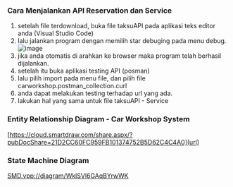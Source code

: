 ### **Cara Menjalankan API Reservation dan Service**

1. setelah file terdownload, buka file taksuAPI pada aplikasi teks editor anda (Visual Studio Code)
2. lalu jalankan program dengan memilih star debuging pada menu debug.
![image](https://user-images.githubusercontent.com/38001183/124387972-c33e8d00-dd0a-11eb-918a-679255984df2.png)
3. jika anda otomatis di arahkan ke browser maka program telah berhasil dijalankan.
4. setelah itu buka aplikasi testing API (posman)
5. lalu pilih import pada menu file, dan pilih file carworkshop.postman_collection.curl
6. anda dapat melakukan testing terhadap url yang ada.
7. lakukan hal yang sama untuk file taksuAPI - Service


### **Entity Relationship Diagram - Car Workshop System**
[https://cloud.smartdraw.com/share.aspx/?pubDocShare=21D2CC60FC959FB101374752B5D62C4C4A0](url)


### **State Machine Diagram**
[SMD.vpp://diagram/WklSVl6GAqBYrwWK](url)

